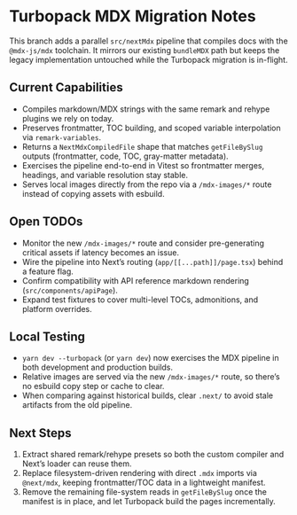 # Turbopack MDX Migration Notes

This branch adds a parallel `src/nextMdx` pipeline that compiles docs with the `@mdx-js/mdx` toolchain. It mirrors our existing `bundleMDX` path but keeps the legacy implementation untouched while the Turbopack migration is in-flight.

## Current Capabilities
- Compiles markdown/MDX strings with the same remark and rehype plugins we rely on today.
- Preserves frontmatter, TOC building, and scoped variable interpolation via `remark-variables`.
- Returns a `NextMdxCompiledFile` shape that matches `getFileBySlug` outputs (frontmatter, code, TOC, gray-matter metadata).
- Exercises the pipeline end-to-end in Vitest so frontmatter merges, headings, and variable resolution stay stable.
- Serves local images directly from the repo via a `/mdx-images/*` route instead of copying assets with esbuild.

## Open TODOs
- Monitor the new `/mdx-images/*` route and consider pre-generating critical assets if latency becomes an issue.
- Wire the pipeline into Next’s routing (`app/[[...path]]/page.tsx`) behind a feature flag.
- Confirm compatibility with API reference markdown rendering (`src/components/apiPage`).
- Expand test fixtures to cover multi-level TOCs, admonitions, and platform overrides.

## Local Testing
- `yarn dev --turbopack` (or `yarn dev`) now exercises the MDX pipeline in both development and production builds.
- Relative images are served via the new `/mdx-images/*` route, so there’s no esbuild copy step or cache to clear.
- When comparing against historical builds, clear `.next/` to avoid stale artifacts from the old pipeline.

## Next Steps
1. Extract shared remark/rehype presets so both the custom compiler and Next’s loader can reuse them.
2. Replace filesystem-driven rendering with direct `.mdx` imports via `@next/mdx`, keeping frontmatter/TOC data in a lightweight manifest.
3. Remove the remaining file-system reads in `getFileBySlug` once the manifest is in place, and let Turbopack build the pages incrementally.
